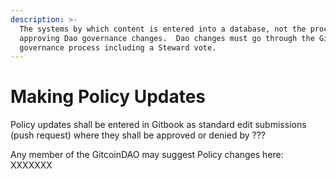 ```yaml
---
description: >-
  The systems by which content is entered into a database, not the process of
  approving Dao governance changes.  Dao changes must go through the Gitcoin
  governance process including a Steward vote.
---
```


# Making Policy Updates

Policy updates shall be entered in Gitbook as standard edit submissions (push request) where they shall be approved or denied by ???

Any member of the GitcoinDAO may suggest Policy changes here: XXXXXXX
